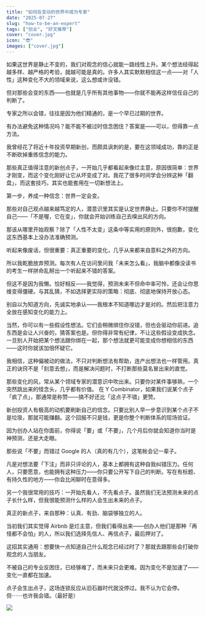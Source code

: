 ```yaml
---
title: "如何在变动的世界中成为专家"
date: "2025-07-27"
slug: "how-to-be-an-expert"
tags: ["创业", "好文推荐"]
cover: "cover.jpg"
icon: "😎"
images: ["cover.jpg"]
---
```

如果这世界是静止不变的，我们对观念的信心就能一路线性上升。某个想法经得起越多样、越严格的考验，就越可能是真的。许多人其实默默相信这一点——对「人性」这种变化不大的领域来说，这么想或许没错。



但对那些会变的东西——也就是几乎所有其他事物——你就不能再这样信任自己的判断了。



专家之所以会错，往往是因为他们精通的，是一个早已过期的世界。



有办法避免这种情况吗？能不能不被过时信念困住？答案是——可以，但得靠一点方法。



我曾经花了将近十年投资早期新创，而颇具讽刺的是，要在这领域成功，靠的正是不断砍掉重练信念的能力。



那些真正值得注意的新创点子，一开始几乎都看起来像烂主意，原因很简单：世界才刚变，而这个变化刚好让它从坏变成了对。我花了很多时间学会分辨这种「翻盘」，而这套技巧，其实也能套用在一切新想法上。



第一步，养成一种信念：世界一定会变。



那些对自己观点越来越笃定的人，潜意识里其实是认定世界静止。只要你不时提醒自己——「不是喔，它在变」，你就会开始训练自己去嗅出风的方向。



那该从哪里开始观察？除了「人性不太变」这条中等实用的原则外，很抱歉，变化这东西基本上没办法准确预测。



听起来像废话，但很重要：真正重要的变化，几乎从来都来自意料之外的方向。



所以我乾脆放弃预测。每次有人在访问里问我「未来怎么看」，我脑中都像没读书的考生一样拼命乱掰出一个听起来不错的答案。



但这不是因为我懒。恰好相反——我觉得，预测未来不但命中率可怜，还会让你思维变得僵硬。与其乱猜，不如选择更实际的策略：彻底、彻底地保持开放心态。



别自以为知道方向，先诚实地承认——我根本不知道哪边才是对的。然后把注意力全放在感知变化的能力上。



当然，你可以有一些假设性想法。它们会稍微绑住你没错，但也会驱动你前进。追东西是会让人兴奋的，猜答案也是。但你得非常有纪律，不让这些假设变成执念。
一旦别人开始把某个想法跟你绑在一起，那个想法就更可能变成你想相信的东西——这时你就该加倍怀疑它。



我相信，这种偏被动的做法，不只对判断想法有帮助，连产出想法也一样管用。真正的诀窍不是「刻意去想」，而是解决问题时，不打断那些莫名冒出来的直觉。



那些变化的风，常从某个领域专家的潜意识中吹出来。只要你对某件事够熟，一个突然跳出来的怪念头，几乎都有价值。
在 Y Combinator，如果我们说某个点子「疯了点」，那通常是称赞——搞不好还比「这点子不错」更赞。



新创投资人有极高的动机要刷新自己的信念。只要比别人早一步意识到某个点子不是垃圾，那就可能赚翻。这个回报不只是钱，更是你整个判断体系的现场验证。



因为创办人站在你面前，你得说「要」或「不要」，几个月后你就会知道你当时是神预测，还是大走眼。



那些说「不要」而错过 Google 的人（真的有几个），这笔帐会记一辈子。



凡是对想法要「下注」而非只评论的人，基本上都拥有这种自我纠错压力。任何人，只要愿意，也能拥有这种压力——你只要公开写下自己的判断。写在有标题、有持久性的地方——你会比闲聊时在意得多。



另一个我很常用的技巧：一开始先看人，不先看点子。虽然我们无法预测未来的点子长什么样，但我很能预测什么样的人会生出未来的点子。



真正的新点子，来自那种：认真、有劲、脑袋够独立的人。



当初我们其实觉得 Airbnb 是烂主意，但我们看得出来——创办人他们是那种「再怪都不会怕」的人，所以我们选择先信人、再信点子，最后押对了。



这招其实通用：想要快一点知道自己什么观念已经过时了？那就去跟那些会打破你观念的人当朋友。



不被自己的专业反困住，已经够难了，而未来只会更难。因为变化不是加速了——变化一直都在加速。



点子会生出点子，这场连锁反应从旧石器时代就没停过。我不认为它会停。
但⋯⋯也许我会错。（最好是）




![](https://prod-files-secure.s3.us-west-2.amazonaws.com/112d0858-5090-4d34-a606-b75eb8d65fd2/46476355-9cf3-4e99-9b7a-3531bc426380/1000202064.png?X-Amz-Algorithm=AWS4-HMAC-SHA256&X-Amz-Content-Sha256=UNSIGNED-PAYLOAD&X-Amz-Credential=ASIAZI2LB4662B5ZUVVQ%2F20250823%2Fus-west-2%2Fs3%2Faws4_request&X-Amz-Date=20250823T134402Z&X-Amz-Expires=3600&X-Amz-Security-Token=IQoJb3JpZ2luX2VjENL%2F%2F%2F%2F%2F%2F%2F%2F%2F%2FwEaCXVzLXdlc3QtMiJIMEYCIQCpnfxd040G%2B1AaVPeOXY0DpdA6D5eRdPLHwyzXfSYshgIhAPxN2AKtLLsPrOLvagkOtg7KIS7S8y6hOOlXvBDt9%2FE7Kv8DCCsQABoMNjM3NDIzMTgzODA1Igx%2BtIem%2FbFMs0cPQjkq3AOsQ%2BaRlfOZOUnsjsAQvy5SAc2ALGk4%2FqAln21%2F27p0jDxeRD%2B1jBn4J3gFToFC29x7hBWf7N4SkPTtMyJga%2B3%2Fe4qRPoP8EV2hF3VKv%2BOfuHcKeQ%2BWbThIV7qMWZCA4TCTLuvuENLFPKZxZxxSFjHknA4DNsZY6jYmXIP7VeYptbfux55cJqIHtSzmW4v9PYycr%2Fhi%2BKdZnEALfVjw1pCcW70XlCobmoiFMvdy21O9ZLulhwqBhnvTAocHyTFkY%2FF5uXfyN7YgjBZ0tmWfZ3mILHZ%2FCYY8gZmyXDhuAVhaVWDS8vJbe58dLcu%2BVosQ2UR%2B4%2Fv4tdWJLwrYTVRkNz8lA7%2B4csb8b4bl7DsrmEuN5Ye91dqQkEz2yUoTj%2B5Sro7pKppNiZKUaxz1IR7VT9FtsV6aZOXZTMcxtJxRhcx0Rk1zwBaEnvH6d4KbQIJtHWfljF6MGrqtNdZlJfVIo2QqI6YpSsmOS%2FIw5nzHDMcRMT74nPck7UXTeAlXM6OZSG5WF5ENgdRlwmy0V1Q2diO54MFjiLL5RzVCrDPIXFhIn6WLl9Wvt3Hzf9ovRgtun8toJx%2F6XqkuIM9lh4CzAAL2Q1OBTfHZvYPJKUFElXxYOrESArq0i3nw%2FbB6pjD4n6bFBjqkATzjvOUxTDLBROpCQWifLfsA6pKtnjPLAbk2TF5EpL6QzODi%2F6gmypU4AL74E0uI5bAhwZOjC67oJVQZhVDSVcaVbnEswShHfMtOJiVVg%2BnThtsT2TJRtW4VAnI9yMz8WWCMZaf%2BmutGFbY5PUUeb3526cYqM3bLU%2FJDb8aWrXiKbcvBV0%2BHGDtR58gmkfqnVWDoEP%2BaNfV3AttM15QYRLJhVHv7&X-Amz-Signature=be12d82a83bdd164408958055ec018702279a05f7aead6a2a762d37189569f62&X-Amz-SignedHeaders=host&x-amz-checksum-mode=ENABLED&x-id=GetObject)

